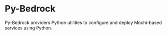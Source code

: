 Py-Bedrock
==========

Py-Bedrock providers Python utilities to configure and deploy Mochi-based
services using Python.
